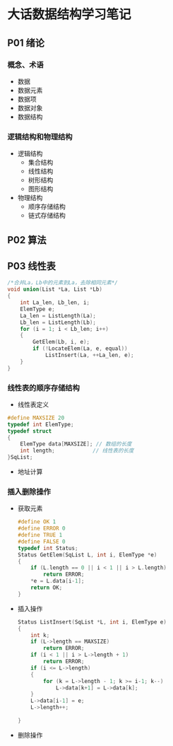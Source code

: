 # 大话数据结构学习笔记
## P01 绪论
### 概念、术语
- 数据
- 数据元素
- 数据项
- 数据对象
- 数据结构
### 逻辑结构和物理结构
- 逻辑结构
  - 集合结构
  - 线性结构
  - 树形结构
  - 图形结构
- 物理结构
  - 顺序存储结构
  - 链式存储结构


## P02 算法

## P03 线性表

```c
/*合并La，Lb中的元素到La，去除相同元素*/
void union(List *La, List *Lb)
{
    int La_len, Lb_len, i;
    ElemType e;
    La_len = ListLength(La);
    Lb_len = ListLength(Lb);
    for (i = 1; i < Lb_len; i++)
    {
        GetElem(Lb, i, e);
        if (!LocateElem(La, e, equal))
            ListInsert(La, ++La_len, e);
    }
}
```

### 线性表的顺序存储结构

- 线性表定义

```c
#define MAXSIZE 20
typedef int ElemType;
typedef struct
{
    ElemType data[MAXSIZE]; // 数组的长度
    int length;			   // 线性表的长度
}SqList;
```

- 地址计算

### 插入删除操作

- 获取元素

  ```c
  #define OK 1
  #define ERROR 0
  #define TRUE 1
  #define FALSE 0
  typedef int Status;
  Status GetElem(SqList L, int i, ElemType *e)
  {
      if (L.length == 0 || i < 1 || i > L.length)
          return ERROR;
      *e = L.data[i-1];
      return OK;
  }
  ```

  

- 插入操作

  ```c
  Status ListInsert(SqList *L, int i, ElemType e)
  {
      int k;
      if (L->length == MAXSIZE)
          return ERROR;
      if (i < 1 || i > L->length + 1)
          return ERROR;
      if (i <= L->length)
      {
          for (k = L->length - 1; k >= i-1; k--)
              L->data[k+1] = L->data[k];
      }
      L->data[i-1] = e;
      L->length++;
      
  }
  ```

  

- 删除操作